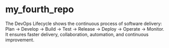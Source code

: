 # my_fourth_repo
The DevOps Lifecycle shows the continuous process of software delivery: Plan → Develop → Build → Test → Release → Deploy → Operate → Monitor. It ensures faster delivery, collaboration, automation, and continuous improvement.
